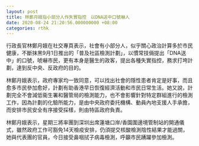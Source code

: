 ```yaml
---
layout: post
title: 林鄭月娥指小部分人作失實指控　以DNA送中口號嚇人
date: 2020-08-24 21:20:56.000000000 +08:00
categories: rthk
---
```


行政長官林鄭月娥在社交專頁表示，社會有小部分人，似乎關心政治計算多於市民健康，不斷抹黑9月1日推出的「普及社區檢測計劃」，以慣常技倆提出「DNA送中」的口號，唬嚇市民，更有本身是醫生的政客，提出各種失實指控，務求打垮計劃，達到反中央、反政府的目的。

林鄭月娥表示，政府專家均一致同意，可以找出社會的隱性患者肯定是好事，而且愈多市民參加愈好，計劃有助香港早日恢復經濟活動和市民日常生活。她又說，計劃完全不會減低衞生署和醫管局的檢測能力，也不會影響針對特定群組進行的檢測工作，因為計劃的化驗所能力，是由中央政府委托機構、動員內地支援人手承擔，而安排市民安全有序接受採樣，則由特區政府負責。

林鄭月娥表示，星期三將率團到深圳出席蓮塘口岸/香園圍邊境管制站的開通儀式，雖然政府工作可豁免14天檢疫安排，仍須提交核酸檢測陰性結果才能過關，她與代表團的官員，今日接受鼻咽拭子病毒檢測，呼籲市民踴躍參加檢測。
